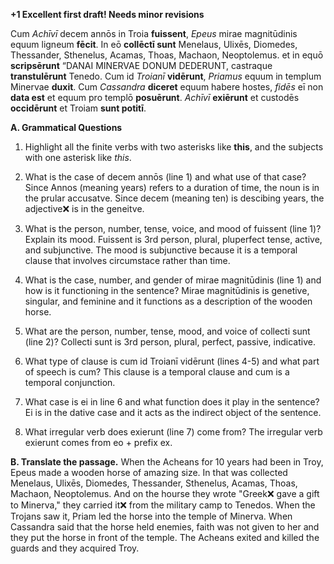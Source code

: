 **+1 Excellent first draft! Needs minor revisions**

Cum *Achīvī* decem annōs in Troia **fuissent**, *Epeus* mirae magnitūdinis equum ligneum **fēcit**. 
In eō **collēctī sunt** Menelaus, Ulixēs, Diomedes, Thessander, Sthenelus, Acamas, Thoas, Machaon, Neoptolemus. 
et in equō **scripsērunt** “DANAI MINERVAE DONUM DEDERUNT, castraque **transtulērunt** Tenedo. 
Cum id *Troianī* **vidērunt**, *Priamus* equum in templum Minervae **duxit**. 
Cum *Cassandra* **diceret** equum habere hostes, *fidēs* eī non **data est** et equum pro templō **posuērunt**. 
*Achīvī* **exiērunt** et custodēs **occidērunt** et Troiam **sunt potitī**.

**A. Grammatical Questions**
1. Highlight all the finite verbs with two asterisks like **this**, and the subjects with one asterisk like *this*.

2. What is the case of decem annōs (line 1) and what use of that case?
Since Annos (meaning years) refers to a duration of time, the noun is in the prular accusatve. Since decem (meaning ten) is descibing years, the adjective❌  is in the geneitve. 
3. What is the person, number, tense, voice, and mood of fuissent (line 1)? Explain its mood.
Fuissent is 3rd person, plural, pluperfect tense, active, and subjunctive. The mood is subjunctive because it is a temporal clause that involves circumstace rather than time. 
4. What is the case, number, and gender of mirae magnitūdinis (line 1) and how is it functioning in the sentence?
Mirae magnitūdinis is genetive, singular, and feminine and it functions as a description of the wooden horse. 
5. What are the person, number, tense, mood, and voice of collecti sunt (line 2)?
Collecti sunt is 3rd person, plural, perfect, passive, indicative. 
6. What type of clause is cum id Troianī vidērunt (lines 4-5) and what part of speech is cum?
This clause is a temporal clause and cum is a temporal conjunction. 
7. What case is ei in line 6 and what function does it play in the sentence?
Ei is in the dative case and it acts as the indirect object of the sentence. 
8. What irregular verb does exierunt (line 7) come from?
The irregular verb exierunt comes from eo + prefix ex. 


**B. Translate the passage.**
When the Acheans for 10 years had been in Troy, Epeus made a wooden horse of amazing size. 
In that was collected Menelaus, Ulixēs, Diomedes, Thessander, Sthenelus, Acamas, Thoas, Machaon, Neoptolemus.
And on the hourse they wrote "Greek❌  gave a gift to Minerva," they carried it❌  from the military camp to Tenedos.
When the Trojans saw it, Priam led the horse into the temple of Minerva. 
When Cassandra said that the horse held enemies, faith was not given to her and they put the horse in front of the temple. 
The Acheans exited and killed the guards and they acquired Troy. 
